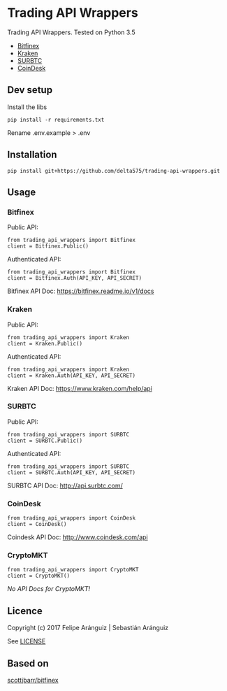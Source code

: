 # Trading API Wrappers

Trading API Wrappers.
Tested on Python 3.5

- [Bitfinex](https://www.bitfinex.com)
- [Kraken](http://www.kraken.com)
- [SURBTC](https://www.surbtc.com)
- [CoinDesk](http://www.coindesk.com)

## Dev setup

Install the libs

    pip install -r requirements.txt

Rename .env.example > .env

## Installation

    pip install git+https://github.com/delta575/trading-api-wrappers.git

## Usage

### Bitfinex

Public API:

    from trading_api_wrappers import Bitfinex
    client = Bitfinex.Public()

Authenticated API:

    from trading_api_wrappers import Bitfinex
    client = Bitfinex.Auth(API_KEY, API_SECRET)

Bitfinex API Doc:
https://bitfinex.readme.io/v1/docs

### Kraken

Public API:

    from trading_api_wrappers import Kraken
    client = Kraken.Public()

Authenticated API:

    from trading_api_wrappers import Kraken
    client = Kraken.Auth(API_KEY, API_SECRET)

Kraken API Doc:
https://www.kraken.com/help/api

### SURBTC

Public API:

    from trading_api_wrappers import SURBTC
    client = SURBTC.Public()

Authenticated API:

    from trading_api_wrappers import SURBTC
    client = SURBTC.Auth(API_KEY, API_SECRET)

SURBTC API Doc:
http://api.surbtc.com/

### CoinDesk

    from trading_api_wrappers import CoinDesk
    client = CoinDesk()    

Coindesk API Doc:
http://www.coindesk.com/api

### CryptoMKT

    from trading_api_wrappers import CryptoMKT
    client = CryptoMKT()    

*No API Docs for CryptoMKT!*

## Licence

Copyright (c) 2017 Felipe Aránguiz | Sebastián Aránguiz

See [LICENSE](LICENSE)

## Based on

[scottjbarr/bitfinex](https://github.com/scottjbarr/bitfinex)

